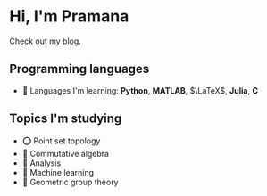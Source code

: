 # Hi, I'm Pramana

Check out my [blog](https://pr4-kp.github.io/). 

## Programming languages
- 📝 Languages I'm learning: **Python**, **MATLAB**, $\LaTeX$, **Julia**, **C**

## Topics I'm studying

- ⭕️ Point set topology
- 🔄 Commutative algebra
- 📶 Analysis
- 🧠 Machine learning
- 💫 Geometric group theory

<!---
PramanaSaldin/PramanaSaldin is a ✨ special ✨ repository because its `README.md` (this file) appears on your GitHub profile.
You can click the Preview link to take a look at your changes.
--->
